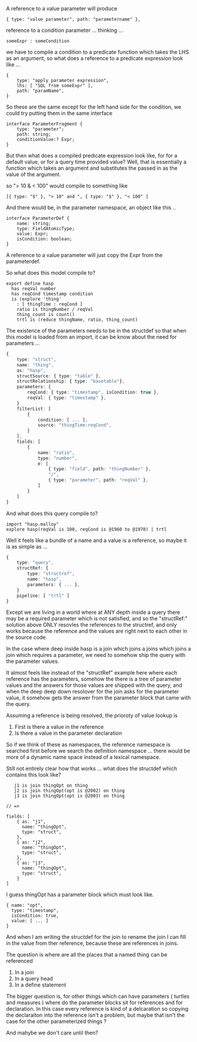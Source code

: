 A reference to a value parameter will produce

    { type: "value parameter", path: "parametername" },

 reference to a condition parameter ... thinking ...

    someExpr : someCondition

we have to compile a condition to a predicate function which takes the LHS as an argument, so what does a reference to a predicate
expression look like ...

    {
        type: "apply parameter expression",
        lhs: [ "SQL from someExpr" ],
        path: "paramName",
    }

So these are the same except for the left hand side for the condition, we could try putting them in the same interface

    interface ParameterFragment {
        type: "parameter";
        path: string;
        conditionValue:? Expr;
    }

But then what does a compiled predicate expression look like, for for a default value, or for a query time provided value?
Well, that is essentially a function which takes an argument and substitutes the passed in as the value of the argument.

so "> 10 & < 100" would compile to something like

    [{ type: "$" }, "> 10" and ", { type: "$" }, "< 100" ]

And there would be, in the parameter namespace, an object like this ..

    interface ParameterDef {
        name: string;
        type: FieldAtomicType;
        value: Expr;
        isCondition: boolean;
    }

A reference to a value parameter will just copy the Expr from the parameterdef.

So what does this model compile to?

    export define hasp
      has reqVal number
      has reqCond timestamp condition
      is (explore 'thing'
        : [ thingTime : reqCond ]
        ratio is thingNumber / reqVal
        thing_count is count()
        trtl is (reduce thingName, ratio, thing_count)

The existence of the parameters needs to be in the structdef
so that when this model is loaded from an import, it can be
know about the need for parameters ...

```typescript
{
    type: "struct",
    name: "thing",
    as: "hasp",
    structSource: { type: "table" },
    structRelationship: { type: "basetable"},
    parameters: {
        reqCond: { type: "timestamp", isCondition: true },
        reqVal: { type: "timestamp" },
    }
    filterList: [
        {
            condition: [ ... ],
            source: "thingTime:reqCond",
        }
    ],
    fields: [
        {
            name: "ratio",
            type: "number",
            e: [
                { type: "field", path: "thingNumber" },
                "/",
                { type: "parameter", path: "reqVal" },
            ]
        }
    ]
}
```

And what does this query compile to?

    import "hasp.malloy"
    explore hasp(reqVal is 100, reqCond is @1960 to @1970) | trtl

Well it feels like a bundle of a name and a value is a reference, so maybe it is as simple as ...

```typescript
{
    type: "query",
    structRef: {
        type: "structref",
        name: "hasp",
        parameters: { ... },
    }
    pipeline: [ "trtl" ]
}
```

Except we are living in a world where at ANY depth inside a query there may be a required parameter which is not satisfied, and so the "structRef:" solution above ONLY resovles the references to the structref, and only works because the reference and the values are right next to each other in the source code.

In the case where deep inside hasp is a join which joins a joins which joins a join which requires a parameter, we need to somehow ship the
query with the parameter values.

It almost feels like instead of the "structRef" example here where each reference has the parameters, somehow the there is a tree of parameter values and the answers for those values are shipped with the query, and when the deep deep down resolover for the join asks for the parameter value, it somehow gets the answer from the parameter block that came with the query.

Assuming a reference is being resolved, the prioroty of value lookup is

1. First is there a value in the reference
2. Is there a value in the parameter declaration

So if we think of these as namespaces, the reference namespace is searched first before we search the definition namespace ... there would be more of a dynamic name space instead of a lexical namespace.

Still not entirely clear how that works ... what does the structdef which contains this look like?

```
   j1 is join thingOpt on thing
   j2 is join thingOpt(opt is @2002) on thing
   j3 is join thingOpt(opt is @2003) on thing

// =>

fields: [
    { as: "j1",
      name: "thingOpt",
      type: "struct",
    },
    { as: "j2",
      name: "thingOpt",
      type: "struct",
    },
    { as: "j3",
      name: "thingOpt",
      type: "struct",
    }
]
```

I guess thingOpt has a parameter block which must look like.

    { name: "opt",
      type: "timestamp",
      isCondition: true,
      value: [ ... ]
    }

And when I am writing the structdef for the join to rename the join I can fill in the value from ther reference, because these are references in joins.

The question is where are all the places that a named thing can be referenced

1) In a join
2) In a query head
3) In a define statement


The bigger question is, for other things which can have parameters ( turtles and measures ) where do the parameter blocks sit for references and for declaration. In this case every reference is kind of a delcaration so copying the declaraiton into the reference isn't a problem, but maybe that isn't the case for the other parameterized things ?

And mahybe we don't care until then?
